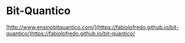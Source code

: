 # Bit-Quantico
[http://www.ensinobitquantico.com/](https://fabiolofredo.github.io/bit-quantico/)https://fabiolofredo.github.io/bit-quantico/

